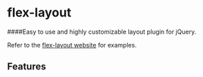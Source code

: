 # flex-layout
####Easy to use and highly customizable layout plugin for jQuery.

Refer to the [flex-layout website]() for examples.

Features
--------
